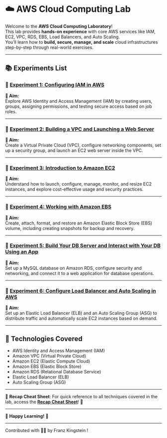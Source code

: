 # ☁️ AWS Cloud Computing Lab

Welcome to the **AWS Cloud Computing Laboratory**!  
This lab provides **hands-on experience** with core AWS services like IAM, EC2, VPC, RDS, EBS, Load Balancers, and Auto Scaling.  
You’ll learn how to **build, secure, manage, and scale** cloud infrastructures step-by-step through real-world exercises.

---

## 📚 Experiments List

### 🔹 [Experiment 1: Configuring IAM in AWS](./expt_1.md)
**🌟 Aim:**  
Explore AWS Identity and Access Management (IAM) by creating users, groups, assigning permissions, and testing secure access based on job roles.

---

### 🔹 [Experiment 2: Building a VPC and Launching a Web Server](./expt_2.md)
**🌟 Aim:**  
Create a Virtual Private Cloud (VPC), configure networking components, set up a security group, and launch an EC2 web server inside the VPC.

---

### 🔹 [Experiment 3: Introduction to Amazon EC2](./expt_3.md)
**🌟 Aim:**  
Understand how to launch, configure, manage, monitor, and resize EC2 instances, and explore cost-effective usage and security practices.

---

### 🔹 [Experiment 4: Working with Amazon EBS](./expt_4.md)
**🌟 Aim:**  
Create, attach, format, and restore an Amazon Elastic Block Store (EBS) volume, including creating snapshots for backup and recovery.

---

### 🔹 [Experiment 5: Build Your DB Server and Interact with Your DB Using an App](./expt_5.md)
**🌟 Aim:**  
Set up a MySQL database on Amazon RDS, configure security and networking, and connect it to a web application for database operations.

---

### 🔹 [Experiment 6: Configure Load Balancer and Auto Scaling in AWS](./expt_6.md)
**🌟 Aim:**  
Set up an Elastic Load Balancer (ELB) and an Auto Scaling Group (ASG) to distribute traffic and automatically scale EC2 instances based on demand.

---

## 🚀 Technologies Covered
- AWS Identity and Access Management (IAM)
- Amazon VPC (Virtual Private Cloud)
- Amazon EC2 (Elastic Compute Cloud)
- Amazon EBS (Elastic Block Store)
- Amazon RDS (Relational Database Service)
- Elastic Load Balancer (ELB)
- Auto Scaling Group (ASG)

---


🎉 **Recap Cheat Sheet**: For quick reference to all techniques covered in the lab, access the **[Recap Cheat Sheet](./cheatsheat.md)**! 📜

---

🌟 **Happy Learning!** 🌟

-----

Contributed with 🫶🏻 by Franz Kingstein !
